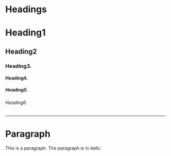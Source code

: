 # Headings
# Heading1
## Heading2
### Heading3.
#### Heading4.
##### Heading5.
###### Heading6.
---
# Paragraph
This is a paragraph.
The paragraph is in *italic*.
